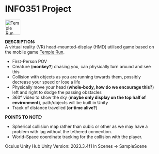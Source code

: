# INFO351 Project

<img src="https://img.poki.com/cdn-cgi/image/quality=78,width=600,height=600,fit=cover,f=auto/f4b3ac7fe25cad9bc028b33f7a407f28.png" alt="Temple Run Logo" width="50"/>

**DESCRIPTION:**
<br> A virtual reality (VR) head-mounted-display (HMD) utilised game based on the mobile game [Temple Run](https://en.wikipedia.org/wiki/Temple_Run).
- First-Person POV
- Creature (**monkey?**) chasing you, can physically turn around and see this
- Collision with objects as you are running towards them, possibly decrease your speed or lose a life
- Physically move your head (**whole-body, how do we encourage this?**) left and right to dodge the passing obstacles
- 360° video to show the sky (**maybe only display on the top half of environment**), path/objects will be built in Unity
- Track of distance travelled (**or time alive?**)

**POINTS TO NOTE:**
- Spherical collision map rather than cubic or other as we may have a problem with lag without the tethered connection. 
- World-Space coordinate tracking for the collision with the player.

Oculus
Unity Hub
Unity Version: 2023.3.4f1
In Scenes -> SampleScene


